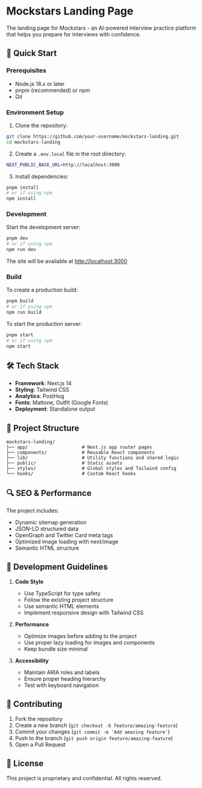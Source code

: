 # Mockstars Landing Page

The landing page for Mockstars - an AI-powered interview practice platform that helps you prepare for interviews with confidence.

## 🚀 Quick Start

### Prerequisites

- Node.js 18.x or later
- pnpm (recommended) or npm
- Git

### Environment Setup

1. Clone the repository:
```bash
git clone https://github.com/your-username/mockstars-landing.git
cd mockstars-landing
```

2. Create a `.env.local` file in the root directory:
```bash
NEXT_PUBLIC_BASE_URL=http://localhost:3000
```

3. Install dependencies:
```bash
pnpm install
# or if using npm
npm install
```

### Development

Start the development server:
```bash
pnpm dev
# or if using npm
npm run dev
```

The site will be available at [http://localhost:3000](http://localhost:3000)

### Build

To create a production build:
```bash
pnpm build
# or if using npm
npm run build
```

To start the production server:
```bash
pnpm start
# or if using npm
npm start
```

## 🛠 Tech Stack

- **Framework**: Next.js 14
- **Styling**: Tailwind CSS
- **Analytics**: PostHog
- **Fonts**: Mattone, Outfit (Google Fonts)
- **Deployment**: Standalone output

## 📁 Project Structure

```
mockstars-landing/
├── app/                    # Next.js app router pages
├── components/             # Reusable React components
├── lib/                    # Utility functions and shared logic
├── public/                 # Static assets
├── styles/                 # Global styles and Tailwind config
└── hooks/                  # Custom React hooks
```

## 🔍 SEO & Performance

The project includes:
- Dynamic sitemap generation
- JSON-LD structured data
- OpenGraph and Twitter Card meta tags
- Optimized image loading with next/image
- Semantic HTML structure

## 📝 Development Guidelines

1. **Code Style**
   - Use TypeScript for type safety
   - Follow the existing project structure
   - Use semantic HTML elements
   - Implement responsive design with Tailwind CSS

2. **Performance**
   - Optimize images before adding to the project
   - Use proper lazy loading for images and components
   - Keep bundle size minimal

3. **Accessibility**
   - Maintain ARIA roles and labels
   - Ensure proper heading hierarchy
   - Test with keyboard navigation

## 🤝 Contributing

1. Fork the repository
2. Create a new branch (`git checkout -b feature/amazing-feature`)
3. Commit your changes (`git commit -m 'Add amazing feature'`)
4. Push to the branch (`git push origin feature/amazing-feature`)
5. Open a Pull Request

## 📄 License

This project is proprietary and confidential. All rights reserved. 
